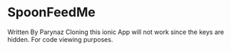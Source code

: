 # SpoonFeedMe
Written By Parynaz
Cloning this ionic App will not work since the keys are hidden. For code viewing purposes.
